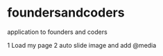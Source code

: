 # foundersandcoders
application to founders and coders

1 Load my page
2 auto slide image and add @media
